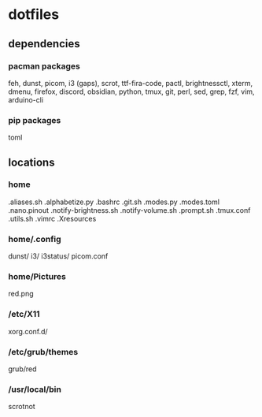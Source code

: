 # dotfiles

## dependencies

### pacman packages

feh, dunst, picom, i3 (gaps), scrot, ttf-fira-code, pactl, brightnessctl, xterm, dmenu, firefox, discord, obsidian, python, tmux, git, perl, sed, grep, fzf, vim, arduino-cli

### pip packages

toml

## locations

### home

.aliases.sh
.alphabetize.py
.bashrc
.git.sh
.modes.py
.modes.toml
.nano.pinout
.notify-brightness.sh
.notify-volume.sh
.prompt.sh
.tmux.conf
.utils.sh
.vimrc
.Xresources

### home/.config

dunst/
i3/
i3status/
picom.conf

### home/Pictures

red.png

### /etc/X11

xorg.conf.d/

### /etc/grub/themes

grub/red

### /usr/local/bin

scrotnot
